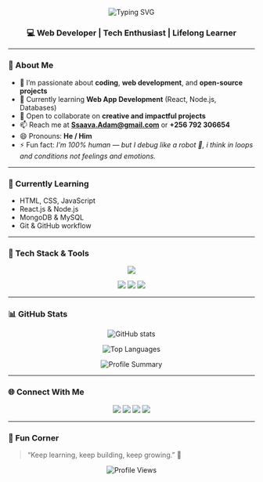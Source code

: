 <!---
✨ Ssaava-Adam/Ssaava-Adam ✨
This README appears on your GitHub profile!
--->

<!-- Animated Header Banner -->
<p align="center">
  <img src="https://readme-typing-svg.demolab.com?font=Fira+Code&weight=600&size=26&duration=3000&pause=1000&color=00C7FF&center=true&vCenter=true&width=550&lines=Hey+there!+👋+I'm+Ssaava+Adam;Web+Developer+%7C+Tech+Enthusiast;Lifelong+Learner+%7C+Problem+Solver" alt="Typing SVG" />
</p>

<h3 align="center">💻 Web Developer | Tech Enthusiast | Lifelong Learner</h3>

---

### 🚀 About Me
- 👀 I’m passionate about **coding**, **web development**, and **open-source projects**  
- 🌱 Currently learning **Web App Development** (React, Node.js, Databases)  
- 💞️ Open to collaborate on **creative and impactful projects**  
- 📫 Reach me at **[Ssaava.Adam@gmail.com](mailto:Ssaava.Adam@gmail.com)** or **+256 792 306654**  
- 😄 Pronouns: **He / Him**  
- ⚡ Fun fact: *I’m 100% human — but I debug like a robot 🤖, i think in loops and conditions not feelings and emotions.*

---

### 🧠 Currently Learning
- HTML, CSS, JavaScript  
- React.js & Node.js  
- MongoDB & MySQL  
- Git & GitHub workflow  

---

### 🧰 Tech Stack & Tools

<p align="center">
  <img src="https://skillicons.dev/icons?i=html,css,js,react,nodejs,express,mongodb,git,github,vscode,figma" />
</p>

<p align="center">
  <img src="https://img.shields.io/badge/Frontend-HTML%2C%20CSS%2C%20JS-blue?style=for-the-badge" />
  <img src="https://img.shields.io/badge/Backend-Node.js%2C%20Express-green?style=for-the-badge" />
  <img src="https://img.shields.io/badge/Database-MongoDB%2C%20MySQL-yellow?style=for-the-badge" />
</p>

---

### 📊 GitHub Stats

<p align="center">
  <img src="https://github-readme-stats.vercel.app/api?username=Ssaava-Adam&show_icons=true&theme=tokyonight" alt="GitHub stats" />
</p>

<p align="center">
  <img src="https://github-readme-stats.vercel.app/api/top-langs/?username=Ssaava-Adam&layout=compact&theme=tokyonight" alt="Top Languages" />
</p>

<p align="center">
  <img src="https://github-profile-summary-cards.vercel.app/api/cards/profile-details?username=Ssaava-Adam&theme=tokyonight" alt="Profile Summary" />
</p>

---

### 🌐 Connect With Me

<p align="center">
  <a href="mailto:ssaava.adam@gmail.com"><img src="https://img.shields.io/badge/Email-D14836?style=for-the-badge&logo=gmail&logoColor=white"/></a>
  <a href="https://www.linkedin.com/in/mr-ssaava-adam"><img src="https://img.shields.io/badge/LinkedIn-0077B5?style=for-the-badge&logo=linkedin&logoColor=white"/></a>
  <a href="https://wa.me/256792306654"><img src="https://img.shields.io/badge/WhatsApp-25D366?style=for-the-badge&logo=whatsapp&logoColor=white"/></a>
  <a href="https://github.com/Ssaava-Adam"><img src="https://img.shields.io/badge/GitHub-100000?style=for-the-badge&logo=github&logoColor=white"/></a>
</p>

---

### 🧩 Fun Corner

> “Keep learning, keep building, keep growing.” 🌱

<p align="center">
  <img src="https://komarev.com/ghpvc/?username=Ssaava-Adam&color=blue&style=flat-square" alt="Profile Views" />
</p>
